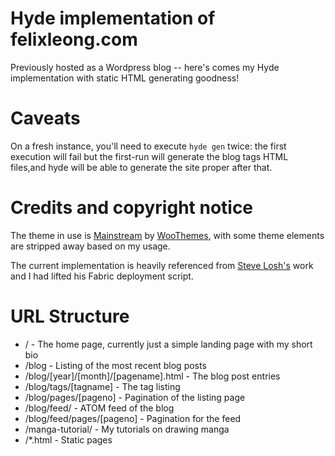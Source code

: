 # Hyde implementation of felixleong.com

Previously hosted as a Wordpress blog -- here's comes my Hyde implementation with static HTML generating goodness!

# Caveats

On a fresh instance, you'll need to execute `hyde gen` twice: the first execution will fail but the first-run will generate the blog tags HTML files,and hyde will be able to generate the site proper after that. 

# Credits and copyright notice

The theme in use is [Mainstream](http://www.woothemes.com/2009/07/mainstream/) by [WooThemes](http://www.woothemes.com/), with some theme elements are stripped away based on my usage.  

The current implementation is heavily referenced from [Steve Losh's](http://stevelosh.com/) work and I had lifted his Fabric deployment script.

# URL Structure

- / - The home page, currently just a simple landing page with my short bio
- /blog - Listing of the most recent blog posts
- /blog/[year]/[month]/[pagename].html - The blog post entries
- /blog/tags/[tagname] - The tag listing
- /blog/pages/[pageno] - Pagination of the listing page
- /blog/feed/ - ATOM feed of the blog
- /blog/feed/pages/[pageno] - Pagination for the feed
- /manga-tutorial/ - My tutorials on drawing manga
- /\*.html - Static pages
